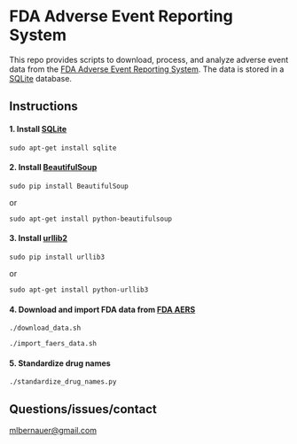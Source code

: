# FDA Adverse Event Reporting System

This repo provides scripts to download, process, and analyze adverse event data from the [FDA Adverse Event Reporting System](http://www.fda.gov/Drugs/GuidanceComplianceRegulatoryInformation/Surveillance/AdverseDrugEffects/). The data is stored in a [SQLite](https://www.sqlite.org/) database.

## Instructions

#### 1. Install [SQLite](https://www.sqlite.org/)
`sudo apt-get install sqlite`

#### 2. Install [BeautifulSoup](https://pypi.python.org/pypi/BeautifulSoup/3.0.5)
`sudo pip install BeautifulSoup`

or

`sudo apt-get install python-beautifulsoup`

#### 3. Install [urllib2](https://docs.python.org/2/library/urllib2.html)
`sudo pip install urllib3`

or

`sudo apt-get install python-urllib3`

#### 4. Download and import FDA data from [FDA AERS](http://www.fda.gov/Drugs/GuidanceComplianceRegulatoryInformation/Surveillance/AdverseDrugEffects/)
`./download_data.sh`

`./import_faers_data.sh`

#### 5. Standardize drug names
`./standardize_drug_names.py`

## Questions/issues/contact
mlbernauer@gmail.com
